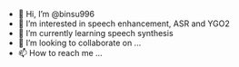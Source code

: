 - 👋 Hi, I’m @binsu996
- 👀 I’m interested in speech enhancement, ASR and YGO2
- 🌱 I’m currently learning speech synthesis
- 💞️ I’m looking to collaborate on ...
- 📫 How to reach me ...

<!---
binsu996/binsu996 is a ✨ special ✨ repository because its `README.md` (this file) appears on your GitHub profile.
You can click the Preview link to take a look at your changes.
--->
